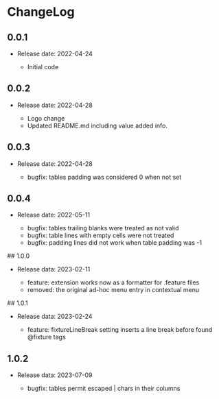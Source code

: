 # ChangeLog

## 0.0.1

* Release date: 2022-04-24

    - Initial code

## 0.0.2

* Release date: 2022-04-28

    - Logo change
    - Updated README.md including value added info.

## 0.0.3

* Release date: 2022-04-28

    - bugfix: tables padding was considered 0 when not set

## 0.0.4

* Release date: 2022-05-11

    - bugfix: tables trailing blanks were treated as not valid
    - bugfix: table lines with empty cells were not treated
    - bugfix: padding lines did not work when table padding was -1

## 1.0.0

* Release data: 2023-02-11

    - feature: extension works now as a formatter for .feature files
    - removed: the original ad-hoc menu entry in contextual menu

## 1.0.1

* Release data: 2023-02-24

    - feature: fixtureLineBreak setting inserts a line break before found @fixture tags

## 1.0.2

* Release data: 2023-07-09

    - bugfix: tables permit escaped | chars in their columns
